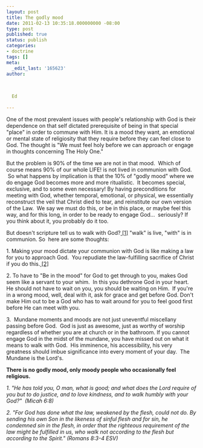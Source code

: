 ```yaml
---
layout: post
title: The godly mood
date: 2011-02-13 10:35:18.000000000 -08:00
type: post
published: true
status: publish
categories:
- doctrine
tags: []
meta:
  _edit_last: '165623'
author:
  
  
  
  Ed
  
---
```

<p>One of the most prevalent issues with people's relationship with God is their dependence on that self dictated prerequisite of being in that special "place" in order to commune with Him. It is a mood they want, an emotional or mental state of religiosity that they require before they can feel close to God. The thought is "We must feel holy before we can approach or engage in thoughts concerning The Holy One."</p>
<p>But the problem is 90% of the time we are not in that mood.  Which of course means 90% of our whole LIFE! is not lived in communion with God.  So what happens by implication is that the 10% of "godly mood" where we do engage God becomes more and more ritualistic.  It becomes special, exclusive, and to some even necessary! By having preconditions for meeting with God, whether temporal, emotional, or physical, we essentially reconstruct the veil that Christ died to tear, and reinstitute our own version of the Law.  We say we must do this, or be in this place, or maybe feel this way, and for this long, in order to be ready to engage God...  seriously? If you think about it, you probably do it too.</p>
<p>But doesn't scripture tell us to walk with God?<a href="#f1"> [1]</a> "walk" is live, "with" is in communion. So  here are some thoughts:</p>
<p>1. Making your mood dictate your communion with God is like making a law for you to approach God.  You repudiate the law-fulfilling sacrifice of Christ if you do this.<a href="#f2"> [2]</a></p>
<p>2. To have to "Be in the mood" for God to get through to you, makes God seem like a servant to your whim.  In this you dethrone God in your heart. He should not have to wait on you, you should be waiting on Him.  If you're in a wrong mood, well, deal with it, ask for grace and get before God. Don't make Him out to be a God who has to wait around for you to feel good first before He can meet with you.</p>
<p>3.  Mundane moments and moods are not just uneventful miscellany passing before God.  God is just as awesome, just as worthy of worship regardless of whether you are at church or in the bathroom. If you cannot engage God in the midst of the mundane, you have missed out on what it means to walk with God.  His imminence, his accessibility, his very greatness should imbue significance into every moment of your day.  The Mundane is the Lord's.</p>
<p><strong>There is no godly mood, only moody people who occasionally feel religious.</strong></p>
<p id="p33006008_01-1"><em><a name="f1">1. "He has told you, O man, what is good; and what does the Lord require of you but to do justice, and to love kindness, and to walk humbly with your God?"  (Micah 6:8)</a></em></p>
<p><a name="f2"><em>2. "For God has done what the law, weakened by the flesh, could not do. By sending his own Son in the likeness of sinful flesh and for sin, he condemned sin in the flesh, in order that the righteous requirement of the law might be fulfilled in us, who walk not according to the flesh but according to the Spirit." (Romans 8:3-4 ESV)</em></a></p>
